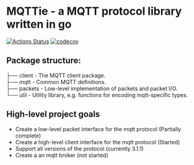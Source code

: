 # MQTTie - a MQTT protocol library written in go
[![Actions Status](https://github.com/alfrunes/mqttie/workflows/Go/badge.svg)](https://github.com/alfrunes/mqttie/actions)
[![codecov](https://codecov.io/gh/alfrunes/mqttie/branch/master/graph/badge.svg)](https://codecov.io/gh/alfrunes/mqttie)

## Package structure:
├── client - The MQTT client package.  
├── mqtt - Common MQTT definitions.  
├── packets - Low-level implementation of packets and packet I/O.  
└── util - Utility library, e.g. functions for encoding mqtt-specific types.  

## High-level project goals
 * Create a low-level packet interface for the mqtt protocol (Partially complete)
 * Create a high-level client interface for the mqtt protocol (Started)
 * Support all versions of the protocol (currently 3.1.1)
 * Create a an mqtt broker (not started)
